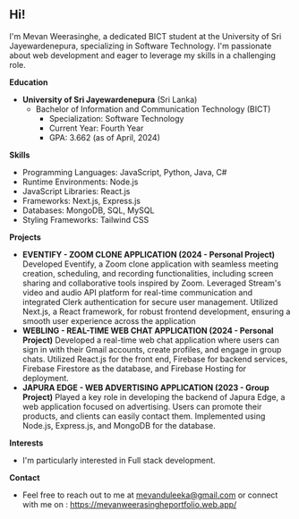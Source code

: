 ## Hi! 

I'm Mevan Weerasinghe, a dedicated BICT student at the University of Sri Jayewardenepura, specializing in Software Technology. I'm passionate about web development and eager to leverage my skills in a challenging role.

**Education**

* **University of Sri Jayewardenepura** (Sri Lanka)
    * Bachelor of Information and Communication Technology (BICT)
        * Specialization: Software Technology
        * Current Year: Fourth Year
        * GPA: 3.662 (as of April, 2024)

**Skills**

* Programming Languages: JavaScript, Python, Java, C#
* Runtime Environments: Node.js
* JavaScript Libraries: React.js
* Frameworks: Next.js, Express.js
* Databases: MongoDB, SQL, MySQL
* Styling Frameworks: Tailwind CSS

**Projects**

* **EVENTIFY - ZOOM CLONE APPLICATION (2024 - Personal Project)**
  Developed Eventify, a Zoom clone application with seamless meeting creation, scheduling, and recording functionalities, including screen sharing and collaborative tools inspired by Zoom. Leveraged Stream's video and audio API platform for real-time communication and integrated Clerk authentication for secure user management. Utilized Next.js, a React framework, for robust frontend development, ensuring a smooth user experience across the application
* **WEBLING - REAL-TIME WEB CHAT APPLICATION (2024 - Personal Project)**
  Developed a real-time web chat application where users can sign in with their Gmail accounts, create profiles, and engage in group chats. Utilized React.js for the front end, Firebase for backend services, Firebase Firestore as the database, and Firebase Hosting for deployment.
* **JAPURA EDGE - WEB ADVERTISING APPLICATION (2023 - Group Project)**
  Played a key role in developing the backend of Japura Edge, a web application focused on advertising. Users can promote their products, and clients can easily contact them. Implemented using Node.js, Express.js, and MongoDB for the database.

**Interests**

* I'm particularly interested in Full stack development. 

**Contact**

* Feel free to reach out to me at mevanduleeka@gmail.com or connect with me on : https://mevanweerasingheportfolio.web.app/

